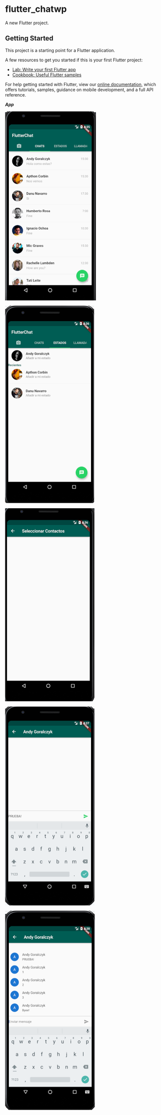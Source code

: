 # flutter_chatwp

A new Flutter project.

## Getting Started

This project is a starting point for a Flutter application.

A few resources to get you started if this is your first Flutter project:

- [Lab: Write your first Flutter app](https://flutter.dev/docs/get-started/codelab)
- [Cookbook: Useful Flutter samples](https://flutter.dev/docs/cookbook)

For help getting started with Flutter, view our
[online documentation](https://flutter.dev/docs), which offers tutorials,
samples, guidance on mobile development, and a full API reference.

***App***

![Imagen](https://github.com/llStrevensll/AppMovil-ChatWhatsApp-Flutter/blob/master/Appwp1.PNG)

![Imagen](https://github.com/llStrevensll/AppMovil-ChatWhatsApp-Flutter/blob/master/Appwp2.PNG)

![Imagen](https://github.com/llStrevensll/AppMovil-ChatWhatsApp-Flutter/blob/master/Appwp3.PNG)


![Imagen](https://github.com/llStrevensll/AppMovil-ChatWhatsApp-Flutter/blob/master/Appwp4.PNG)

![Imagen](https://github.com/llStrevensll/AppMovil-ChatWhatsApp-Flutter/blob/master/Appwp5.PNG)




